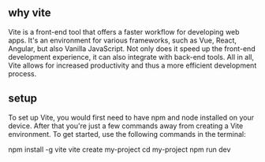 ## why vite
Vite is a front-end tool that offers a faster workflow for developing web apps. It's an environment for various frameworks, such as Vue, React, Angular, but also Vanilla JavaScript. Not only does it speed up the front-end development experience, it can also integrate with back-end tools. All in all, Vite allows for increased productivity and thus a more efficient development process. 


## setup
To set up Vite, you would first need to have npm and node installed on your device. After that you're just a few commands away from creating a Vite environment. To get started, use the following commands in the terminal:

npm install -g vite
vite create my-project
cd my-project
npm run dev


